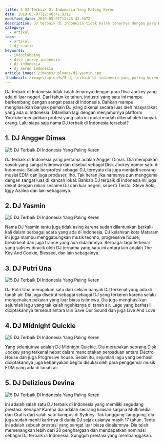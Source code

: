 ```yaml
---
title: 5 DJ Terbaik Di Indonesia Yang Paling Keren
date: 2019-05-07T12:46:41.931Z
modified_date: 2019-05-07T12:46:43.307Z
description: DJ terbaik di Indonesia tidak kalah tenarnya dengan para Disc Jockey yang ada di luar negeri. Dari tahun ke tahun, industri yang satu ini mampu berkembang dengan sangat pesat
category:
  - Artikel
tags:
  - artikel
  - dj cantik
keywords:
  - indoclubbing 
  - disc jockey indonesia
  - dj indonesia
  - dj keren indonesia  
article_image: /images/uploads/dj-yasmin.jpg
thumbnail: /images/uploads/5-dj-terbaik-di-indonesia-yang-paling-keren-1-027.jpg
---
```

DJ terbaik di Indonesia tidak kalah tenarnya dengan para Disc Jockey yang ada di luar negeri. Dari tahun ke tahun, industri yang satu ini mampu berkembang dengan sangat pesat di Indonesia. Bahkan mampu menghasilkan banyak pemain DJ yang dikenal secara luas oleh masyarakat yang ada di Indonesia. Ditambah lagi dengan menjamurnya platform YouTube menjadikan profesi yang satu ini mulai mudah dikenal oleh banyak orang. Lalu siapa saja nama DJ terbaik di Indonesia tersebut?



## 1. DJ Angger Dimas

![5 DJ Terbaik Di Indonesia Yang Paling Keren](https://res.cloudinary.com/kodai/image/upload/v1566955014/dm/dj/dj-angger-dimas.jpg)

DJ terbaik di Indonesia yang pertama adalah Angger Dimas. Dia merupakan sosok yang sangat istimewa dan disebut sebagai Disk Jockey nomor satu di Indonesia. Selain berprofesi sebagai DJ, ternyata dia juga menjadi seorang musisi EDM dan juga produser, lho. Tak heran jika namanya pun menggema dengan sangat luas di kancah lokal. Bahkan DJ terbaik di Indonesia ini juga dekat dengan rekan sesame DJ dari luar negeri, seperti Tiesto, Steve Aoki, Iggy Azalea dan lain sebagainya. 



## 2. DJ Yasmin

![5 DJ Terbaik Di Indonesia Yang Paling Keren](https://res.cloudinary.com/kodai/image/upload/v1566955013/dm/dj/dj-yasmin.jpg)

Nama DJ Yasmin tentu juga tidak asing karena sudah dilantunkan berkali-kali dalam berbagai acara yang ada di Indonesia. DJ kelahiran kota Mataram ini juga mampu menggabungkan musik techno, progressive house, breakbeat dan juga trance yang ada didalamnya. Berbagai lagu terkenal yang sukses diracik oleh DJ ternama yang satu ini antara lain adalah The Key And Cookie, Blessed, dan lain sebagainya.



## 3. DJ Putri Una

![5 DJ Terbaik Di Indonesia Yang Paling Keren](https://res.cloudinary.com/kodai/image/upload/v1566955013/dm/dj/dj-putri-una.jpg)

DJ Putri Una merupakan satu dari sekian banyak DJ terkenal yang ada di tanah air. Dia juga disebut-sebagai sebagai DJ yang terkeren karena selalu mengenakan pakaian yang luar biasa istimewa. Dia juga menghasilkan sejumlah lagu yang tak kalah ngehitznya di tanah air. Lagu yang berhasil diciptakannya tersebut antara lain Save Our Sound dan juga Live And Love.



## 4. DJ Midnight Quickie

![5 DJ Terbaik Di Indonesia Yang Paling Keren](https://res.cloudinary.com/kodai/image/upload/v1566955013/dm/dj/dj-midnight-quickie.jpg)


Yang selanjutnya adalah DJ Midnight Quickie. Dia merupakan seorang Disk Jockey yang terkenal hebat dalam menciptakan perpaduan antara Electro House dan juga Progresive house. Selain itu, sejumlah lagu yang berhasil diciptakannya juga kebanyakan begitu disukai oleh para penggemar musik EDM yang ada di tanah air.



## 5. DJ Delizious Devina

![5 DJ Terbaik Di Indonesia Yang Paling Keren](https://res.cloudinary.com/kodai/image/upload/v1566955313/dm/dj/dj-delizious-devina.jpg)

Ini adalah salah satu DJ terbaik di Indonesia yang memiliki segudang prestasi. Kenapa? Karena dia adalah seorang lulusan sarjana Multimedia dan Grafis dari salah satu kampus di Sydney. Tak tanggung-tanggung, dia juga sudah meniti karirnya di dunia DJ sejak usianya masih 17 tahun. Tentu ini adalah sebuah prestasi yang sangat luar biasa didalamnya. Dia telah memenangkan lebih dari 20 penghargaan dan mendapatkan nominasi sebagai DJ terbaik di Indonesia. Sungguh prestasi yang membanggakan.
